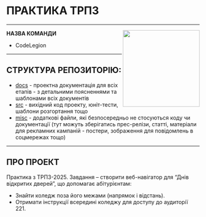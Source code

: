 # ПРАКТИКА ТРПЗ

---

<img src="https://github.com/liketaurus/SE-practice-template/blob/main/docs/images/resources/SE-logo-transparent.png" width="200" align="right" style="float:right;">

**НАЗВА КОМАНДИ**
  - CodeLegion

---

## **СТРУКТУРА РЕПОЗИТОРІЮ**:
* [docs](docs/README.md) - проектна документація для всіх етапів - з детальними поясненнями та шаблонами всіх документів
* [src](src/README.md) - вихідний код проекту, юніт-тести, шаблони розгортання тощо
* [misc](misc/README.md) - додаткові файли, які безпосередньо не стосуються коду чи документації (тут можуть зберігатись прес-релізи, статті, матеріали для рекламних кампаній - постери, зображення для повідомлень в соцмережах тощо)

---

## ПРО ПРОЕКТ
Практика з ТРПЗ-2025. Завдання – створити веб-навігатор для “Днів відкритих дверей”, що допомагає абітурієнтам:
- Знайти коледж поза його межами (напрямок і відстань).
- Отримати інструкції всередині коледжу для доступу до аудиторії 221.
